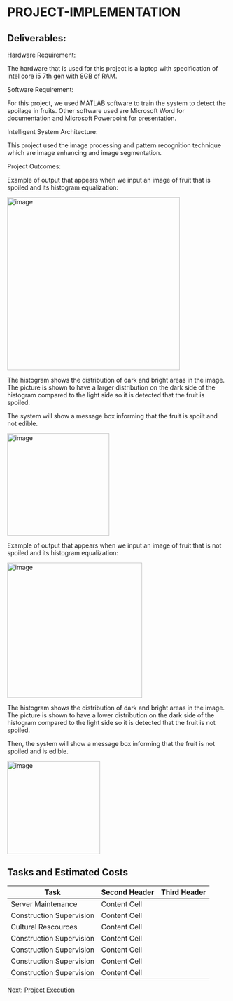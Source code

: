 # PROJECT-IMPLEMENTATION

## Deliverables:

Hardware Requirement: 

The hardware that is used for this project is a laptop with specification of intel core i5 7th gen with 8GB of RAM.

Software Requirement: 

For this project, we used MATLAB software to train the system to detect the spoilage in fruits. Other software used are Microsoft Word for documentation and Microsoft Powerpoint for presentation.

Intelligent System Architecture: 

This project used the image processing and pattern recognition technique which are image enhancing and image segmentation.

Project Outcomes:

Example of output that appears when we input an image of fruit that is spoiled and its histogram equalization:

<img width="394" alt="image" src="https://user-images.githubusercontent.com/121595811/211873222-3602b403-94a0-427f-a802-a6ca04741756.png">

The histogram shows the distribution of dark and bright areas in the image. The picture is shown to have a larger distribution on the dark side of the histogram compared to the light side so it is detected that the fruit is spoiled.

The system will show a message box informing that the fruit is spoilt and not edible.

<img width="233" alt="image" src="https://user-images.githubusercontent.com/121595811/211874144-ccf64318-df8d-4fcc-8d1e-e6917935b186.png">

Example of output that appears when we input an image of fruit that is not spoiled and its histogram equalization:

<img width="308" alt="image" src="https://user-images.githubusercontent.com/121595811/211874945-7b4e1954-7bc4-4619-bf5d-9aba7c191382.png">

The histogram shows the distribution of dark and bright areas in the image. The picture is shown to have a lower distribution on the dark side of the histogram compared to the light side so it is detected that the fruit is not spoiled.

Then, the system will show a message box informing that the fruit is not spoiled and is edible.

<img width="212" alt="image" src="https://user-images.githubusercontent.com/121595811/211876425-2030b0f9-eb13-46b8-a593-02200ad043c3.png">


## Tasks and Estimated Costs

|      Task  | Second Header | Third Header |
| ------------- | ------------- |--------------|
| Server Maintenance  | Content Cell  |
| Construction Supervision  | Content Cell  |
| Cultural Rescources  | Content Cell  |
| Construction Supervision  | Content Cell  |
| Construction Supervision  | Content Cell  |
| Construction Supervision  | Content Cell  |
| Construction Supervision  | Content Cell  |



Next: [Project Execution](https://github.com/n-miera/Fruit-Spoilage-Detection-System/blob/main/PMP/D-PROJECT_EXECUTION.md)

